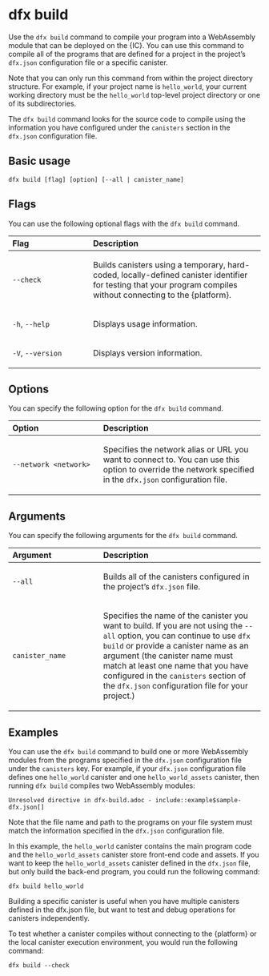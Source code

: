 # dfx build

Use the `dfx build` command to compile your program into a WebAssembly module that can be deployed on the {IC}. You can use this command to compile all of the programs that are defined for a project in the project’s `dfx.json` configuration file or a specific canister.

Note that you can only run this command from within the project directory structure. For example, if your project name is `hello_world`, your current working directory must be the `hello_world` top-level project directory or one of its subdirectories.

The `dfx build` command looks for the source code to compile using the information you have configured under the `canisters` section in the `dfx.json` configuration file.

## Basic usage

    dfx build [flag] [option] [--all | canister_name]

## Flags

You can use the following optional flags with the `dfx build` command.

<table>
<colgroup>
<col style="width: 32%" />
<col style="width: 68%" />
</colgroup>
<thead>
<tr class="header">
<th style="text-align: left;">Flag</th>
<th style="text-align: left;">Description</th>
</tr>
</thead>
<tbody>
<tr class="odd">
<td style="text-align: left;"><p><code>--check</code></p></td>
<td style="text-align: left;"><p>Builds canisters using a temporary, hard-coded, locally-defined canister identifier for testing that your program compiles without connecting to the {platform}.</p></td>
</tr>
<tr class="even">
<td style="text-align: left;"><p><code>-h</code>, <code>--help</code></p></td>
<td style="text-align: left;"><p>Displays usage information.</p></td>
</tr>
<tr class="odd">
<td style="text-align: left;"><p><code>-V</code>, <code>--version</code></p></td>
<td style="text-align: left;"><p>Displays version information.</p></td>
</tr>
</tbody>
</table>

## Options

You can specify the following option for the `dfx build` command.

<table>
<colgroup>
<col style="width: 36%" />
<col style="width: 64%" />
</colgroup>
<thead>
<tr class="header">
<th style="text-align: left;">Option</th>
<th style="text-align: left;">Description</th>
</tr>
</thead>
<tbody>
<tr class="odd">
<td style="text-align: left;"><p><code>--network &lt;network&gt;</code></p></td>
<td style="text-align: left;"><p>Specifies the network alias or URL you want to connect to. You can use this option to override the network specified in the <code>dfx.json</code> configuration file.</p></td>
</tr>
</tbody>
</table>

## Arguments

You can specify the following arguments for the `dfx build` command.

<table>
<colgroup>
<col style="width: 36%" />
<col style="width: 64%" />
</colgroup>
<thead>
<tr class="header">
<th style="text-align: left;">Argument</th>
<th style="text-align: left;">Description</th>
</tr>
</thead>
<tbody>
<tr class="odd">
<td style="text-align: left;"><p><code>--all</code></p></td>
<td style="text-align: left;"><p>Builds all of the canisters configured in the project’s <code>dfx.json</code> file.</p></td>
</tr>
<tr class="even">
<td style="text-align: left;"><p><code>canister_name</code></p></td>
<td style="text-align: left;"><p>Specifies the name of the canister you want to build. If you are not using the <code>--all</code> option, you can continue to use <code>dfx build</code> or provide a canister name as an argument (the canister name must match at least one name that you have configured in the <code>canisters</code> section of the <code>dfx.json</code> configuration file for your project.)</p></td>
</tr>
</tbody>
</table>

## Examples

You can use the `dfx build` command to build one or more WebAssembly modules from the programs specified in the `dfx.json` configuration file under the `canisters` key. For example, if your `dfx.json` configuration file defines one `hello_world` canister and one `hello_world_assets` canister, then running `dfx build` compiles two WebAssembly modules:

    Unresolved directive in dfx-build.adoc - include::example$sample-dfx.json[]

Note that the file name and path to the programs on your file system must match the information specified in the `dfx.json` configuration file.

In this example, the `hello_world` canister contains the main program code and the `hello_world_assets` canister store front-end code and assets. If you want to keep the `hello_world_assets` canister defined in the `dfx.json` file, but only build the back-end program, you could run the following command:

    dfx build hello_world

Building a specific canister is useful when you have multiple canisters defined in the dfx.json file, but want to test and debug operations for canisters independently.

To test whether a canister compiles without connecting to the {platform} or the local canister execution environment, you would run the following command:

    dfx build --check
